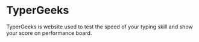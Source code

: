 # TyperGeeks
TyperGeeks is website used to test the speed of your typing skill and show your score on performance board.
